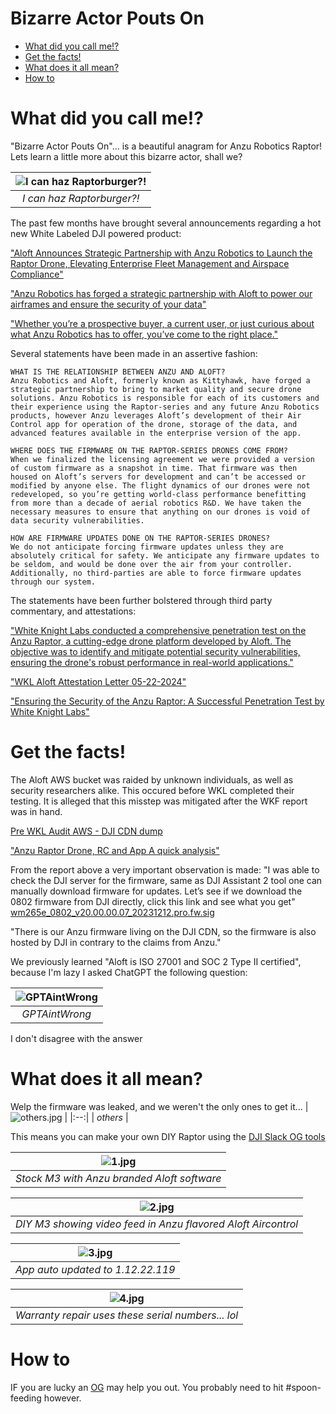 Bizarre Actor Pouts On
======================

* [What did you call me!?](#what-did-you-call-me)
* [Get the facts!](#get-the-facts)
* [What does it all mean?](#what-does-it-all-mean)
* [How to](#how-to)



# What did you call me!? 
"Bizarre Actor Pouts On"... is a beautiful anagram for Anzu Robotics Raptor! Lets learn a little more about this bizarre actor, shall we? 

| ![I can haz Raptorburger?!](https://github.com/MAVProxyUser/BizarreActorPoutsOn/raw/main/BizzareActorPouting.jpg) | 
|:--:| 
| *I can haz Raptorburger?!* |

The past few months have brought several announcements regarding a hot new White Labeled DJI powered product:

["Aloft Announces Strategic Partnership with Anzu Robotics to Launch the Raptor Drone, Elevating Enterprise Fleet Management and Airspace Compliance"](https://www.aloft.ai/blog/aloft-announces-strategic-partnership-with-anzu-robotics-to-launch-the-raptor-drone-elevating-enterprise-fleet-management-and-airspace-compliance/)

["Anzu Robotics has forged a strategic partnership with Aloft to power our airframes and ensure the security of your data"](https://www.anzurobotics.com/powered-by-aloft-air-control/)

["Whether you’re a prospective buyer, a current user, or just curious about what Anzu Robotics has to offer, you’ve come to the right place."](https://www.anzurobotics.com/faq/) 

Several statements have been made in an assertive fashion: 
```
WHAT IS THE RELATIONSHIP BETWEEN ANZU AND ALOFT?
Anzu Robotics and Aloft, formerly known as Kittyhawk, have forged a strategic partnership to bring to market quality and secure drone solutions. Anzu Robotics is responsible for each of its customers and their experience using the Raptor-series and any future Anzu Robotics products, however Anzu leverages Aloft’s development of their Air Control app for operation of the drone, storage of the data, and advanced features available in the enterprise version of the app.

WHERE DOES THE FIRMWARE ON THE RAPTOR-SERIES DRONES COME FROM?
When we finalized the licensing agreement we were provided a version of custom firmware as a snapshot in time. That firmware was then housed on Aloft’s servers for development and can’t be accessed or modified by anyone else. The flight dynamics of our drones were not redeveloped, so you’re getting world-class performance benefitting from more than a decade of aerial robotics R&D. We have taken the necessary measures to ensure that anything on our drones is void of data security vulnerabilities.

HOW ARE FIRMWARE UPDATES DONE ON THE RAPTOR-SERIES DRONES?
We do not anticipate forcing firmware updates unless they are absolutely critical for safety. We anticipate any firmware updates to be seldom, and would be done over the air from your controller. Additionally, no third-parties are able to force firmware updates through our system.
```

The statements have been further bolstered through third party commentary, and attestations: 

["White Knight Labs conducted a comprehensive penetration test on the Anzu Raptor, a cutting-edge drone platform developed by Aloft. The objective was to identify and mitigate potential security vulnerabilities, ensuring the drone's robust performance in real-world applications."](https://www.linkedin.com/posts/white-knight-labs_ensuring-the-security-of-the-anzu-raptor-activity-7201966025800572929-lUeW/)

["WKL Aloft Attestation Letter 05-22-2024"](https://www.anzurobotics.com/wp-content/uploads/2024/05/WKL-Aloft-Attestation-Letter-5-22-24-vFinal.pdf)

["Ensuring the Security of the Anzu Raptor: A Successful Penetration Test by White Knight Labs"](https://www.aloft.ai/blog/ensuring-the-security-of-the-anzu-raptor-a-successful-penetration-test-by-white-knight-labs/)

# Get the facts! 
The Aloft AWS bucket was raided by unknown individuals, as well as security researchers alike. This occured before WKL completed their testing. It is alleged that this misstep was mitigated after the WKF report was in hand. 

[Pre WKL Audit AWS - DJI CDN dump](https://archive.org/details/anzu-quick-analysis)

["Anzu Raptor Drone, RC and App A quick analysis"](https://think-awesome.com/Anzu_quick_analysis.pdf)

From the report above a very important observation is made: 
"I was able to check the DJI server for the firmware, same as DJI Assistant 2 tool one can manually download firmware for updates. Let’s see if we download the 0802 firmware from DJI directly, click this link and see what you get"
[wm265e_0802_v20.00.00.07_20231212.pro.fw.sig](https://archive.org/download/anzu-quick-analysis/Users/kfinisterre/Desktop/Aloft_DJI-CDN_dump/wm265e_0802_v11.07.01.16_20240625.pro.fw.sig) 

"There is our Anzu firmware living on the DJI CDN, so the firmware is also hosted by DJI in contrary to the claims from Anzu."

We previously learned "Aloft is ISO 27001 and SOC 2 Type II certified", because I'm lazy I asked ChatGPT the following question: 

| ![GPTAintWrong](https://github.com/MAVProxyUser/BizarreActorPoutsOn/raw/main/GPTAintWrong.png) | 
|:--:| 
| *GPTAintWrong* |

I don't disagree with the answer


# What does it all mean? 

Welp the firmware was leaked, and we weren't the only ones to get it... 
| ![others.jpg](https://github.com/MAVProxyUser/BizarreActorPoutsOn/raw/main/others.png) | 
|:--:| 
| *others* |

This means you can make your own DIY Raptor using the [DJI Slack OG tools](https://github.com/o-gs/dji-firmware-tools) 

| ![1.jpg](https://github.com/MAVProxyUser/BizarreActorPoutsOn/raw/main/1.jpg) | 
|:--:| 
| *Stock M3 with Anzu branded Aloft software* |

| ![2.jpg](https://github.com/MAVProxyUser/BizarreActorPoutsOn/raw/main/2.jpg) | 
|:--:| 
| *DIY M3 showing video feed in Anzu flavored Aloft Aircontrol* |

| ![3.jpg](https://github.com/MAVProxyUser/BizarreActorPoutsOn/raw/main/3.jpg) | 
|:--:| 
| *App auto updated to 1.12.22.119* |

| ![4.jpg](https://github.com/MAVProxyUser/BizarreActorPoutsOn/raw/main/4.jpg) | 
|:--:| 
| *Warranty repair uses these serial numbers... lol* |

# How to
IF you are lucky an [OG](https://www.dji-rev.com) may help you out. You probably need to hit #spoon-feeding however. 



